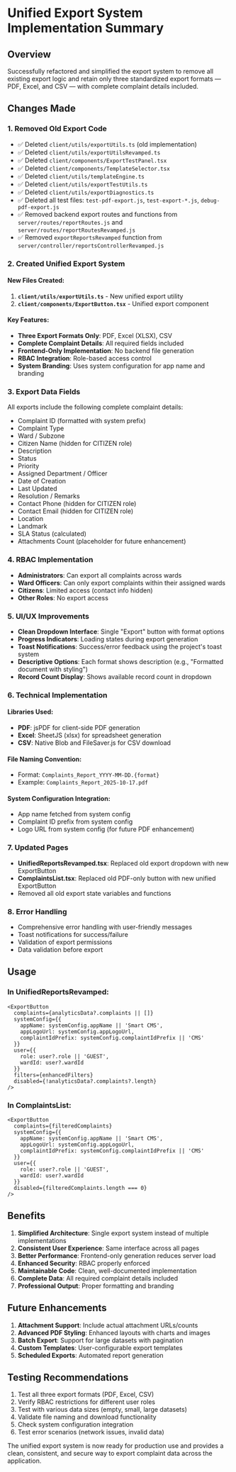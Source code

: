# Unified Export System Implementation Summary

## Overview
Successfully refactored and simplified the export system to remove all existing export logic and retain only three standardized export formats — PDF, Excel, and CSV — with complete complaint details included.

## Changes Made

### 1. Removed Old Export Code
- ✅ Deleted `client/utils/exportUtils.ts` (old implementation)
- ✅ Deleted `client/utils/exportUtilsRevamped.ts`
- ✅ Deleted `client/components/ExportTestPanel.tsx`
- ✅ Deleted `client/components/TemplateSelector.tsx`
- ✅ Deleted `client/utils/templateEngine.ts`
- ✅ Deleted `client/utils/exportTestUtils.ts`
- ✅ Deleted `client/utils/exportDiagnostics.ts`
- ✅ Deleted all test files: `test-pdf-export.js`, `test-export-*.js`, `debug-pdf-export.js`
- ✅ Removed backend export routes and functions from `server/routes/reportRoutes.js` and `server/routes/reportRoutesRevamped.js`
- ✅ Removed `exportReportsRevamped` function from `server/controller/reportsControllerRevamped.js`

### 2. Created Unified Export System

#### New Files Created:
1. **`client/utils/exportUtils.ts`** - New unified export utility
2. **`client/components/ExportButton.tsx`** - Unified export component

#### Key Features:
- **Three Export Formats Only**: PDF, Excel (XLSX), CSV
- **Complete Complaint Details**: All required fields included
- **Frontend-Only Implementation**: No backend file generation
- **RBAC Integration**: Role-based access control
- **System Branding**: Uses system configuration for app name and branding

### 3. Export Data Fields
All exports include the following complete complaint details:
- Complaint ID (formatted with system prefix)
- Complaint Type
- Ward / Subzone
- Citizen Name (hidden for CITIZEN role)
- Description
- Status
- Priority
- Assigned Department / Officer
- Date of Creation
- Last Updated
- Resolution / Remarks
- Contact Phone (hidden for CITIZEN role)
- Contact Email (hidden for CITIZEN role)
- Location
- Landmark
- SLA Status (calculated)
- Attachments Count (placeholder for future enhancement)

### 4. RBAC Implementation
- **Administrators**: Can export all complaints across wards
- **Ward Officers**: Can only export complaints within their assigned wards
- **Citizens**: Limited access (contact info hidden)
- **Other Roles**: No export access

### 5. UI/UX Improvements
- **Clean Dropdown Interface**: Single "Export" button with format options
- **Progress Indicators**: Loading states during export generation
- **Toast Notifications**: Success/error feedback using the project's toast system
- **Descriptive Options**: Each format shows description (e.g., "Formatted document with styling")
- **Record Count Display**: Shows available record count in dropdown

### 6. Technical Implementation

#### Libraries Used:
- **PDF**: jsPDF for client-side PDF generation
- **Excel**: SheetJS (xlsx) for spreadsheet generation
- **CSV**: Native Blob and FileSaver.js for CSV download

#### File Naming Convention:
- Format: `Complaints_Report_YYYY-MM-DD.{format}`
- Example: `Complaints_Report_2025-10-17.pdf`

#### System Configuration Integration:
- App name fetched from system config
- Complaint ID prefix from system config
- Logo URL from system config (for future PDF enhancement)

### 7. Updated Pages
- **UnifiedReportsRevamped.tsx**: Replaced old export dropdown with new ExportButton
- **ComplaintsList.tsx**: Replaced old PDF-only button with new unified ExportButton
- Removed all old export state variables and functions

### 8. Error Handling
- Comprehensive error handling with user-friendly messages
- Toast notifications for success/failure
- Validation of export permissions
- Data validation before export

## Usage

### In UnifiedReportsRevamped:
```tsx
<ExportButton
  complaints={analyticsData?.complaints || []}
  systemConfig={{
    appName: systemConfig.appName || 'Smart CMS',
    appLogoUrl: systemConfig.appLogoUrl,
    complaintIdPrefix: systemConfig.complaintIdPrefix || 'CMS'
  }}
  user={{
    role: user?.role || 'GUEST',
    wardId: user?.wardId
  }}
  filters={enhancedFilters}
  disabled={!analyticsData?.complaints?.length}
/>
```

### In ComplaintsList:
```tsx
<ExportButton
  complaints={filteredComplaints}
  systemConfig={{
    appName: systemConfig.appName || 'Smart CMS',
    appLogoUrl: systemConfig.appLogoUrl,
    complaintIdPrefix: systemConfig.complaintIdPrefix || 'CMS'
  }}
  user={{
    role: user?.role || 'GUEST',
    wardId: user?.wardId
  }}
  disabled={filteredComplaints.length === 0}
/>
```

## Benefits

1. **Simplified Architecture**: Single export system instead of multiple implementations
2. **Consistent User Experience**: Same interface across all pages
3. **Better Performance**: Frontend-only generation reduces server load
4. **Enhanced Security**: RBAC properly enforced
5. **Maintainable Code**: Clean, well-documented implementation
6. **Complete Data**: All required complaint details included
7. **Professional Output**: Proper formatting and branding

## Future Enhancements

1. **Attachment Support**: Include actual attachment URLs/counts
2. **Advanced PDF Styling**: Enhanced layouts with charts and images
3. **Batch Export**: Support for large datasets with pagination
4. **Custom Templates**: User-configurable export templates
5. **Scheduled Exports**: Automated report generation

## Testing Recommendations

1. Test all three export formats (PDF, Excel, CSV)
2. Verify RBAC restrictions for different user roles
3. Test with various data sizes (empty, small, large datasets)
4. Validate file naming and download functionality
5. Check system configuration integration
6. Test error scenarios (network issues, invalid data)

The unified export system is now ready for production use and provides a clean, consistent, and secure way to export complaint data across the application.